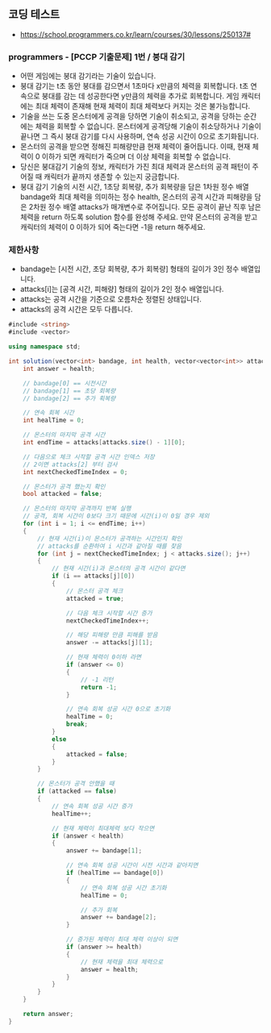 ## 코딩 테스트
- https://school.programmers.co.kr/learn/courses/30/lessons/250137#
### programmers - [PCCP 기출문제] 1번 / 붕대 감기
- 어떤 게임에는 붕대 감기라는 기술이 있습니다.
- 붕대 감기는 t초 동안 붕대를 감으면서 1초마다 x만큼의 체력을 회복합니다. t초 연속으로 붕대를 감는 데 성공한다면 y만큼의 체력을 추가로 회복합니다. 게임 캐릭터에는 최대 체력이 존재해 현재 체력이 최대 체력보다 커지는 것은 불가능합니다.
- 기술을 쓰는 도중 몬스터에게 공격을 당하면 기술이 취소되고, 공격을 당하는 순간에는 체력을 회복할 수 없습니다. 몬스터에게 공격당해 기술이 취소당하거나 기술이 끝나면 그 즉시 붕대 감기를 다시 사용하며, 연속 성공 시간이 0으로 초기화됩니다.
- 몬스터의 공격을 받으면 정해진 피해량만큼 현재 체력이 줄어듭니다. 이때, 현재 체력이 0 이하가 되면 캐릭터가 죽으며 더 이상 체력을 회복할 수 없습니다.
- 당신은 붕대감기 기술의 정보, 캐릭터가 가진 최대 체력과 몬스터의 공격 패턴이 주어질 때 캐릭터가 끝까지 생존할 수 있는지 궁금합니다.
- 붕대 감기 기술의 시전 시간, 1초당 회복량, 추가 회복량을 담은 1차원 정수 배열 bandage와 최대 체력을 의미하는 정수 health, 몬스터의 공격 시간과 피해량을 담은 2차원 정수 배열 attacks가 매개변수로 주어집니다. 모든 공격이 끝난 직후 남은 체력을 return 하도록 solution 함수를 완성해 주세요. 만약 몬스터의 공격을 받고 캐릭터의 체력이 0 이하가 되어 죽는다면 -1을 return 해주세요.

### 제한사항
- bandage는 [시전 시간, 초당 회복량, 추가 회복량] 형태의 길이가 3인 정수 배열입니다.
- attacks[i]는 [공격 시간, 피해량] 형태의 길이가 2인 정수 배열입니다.
- attacks는 공격 시간을 기준으로 오름차순 정렬된 상태입니다.
- attacks의 공격 시간은 모두 다릅니다.

```c#
#include <string>
#include <vector>

using namespace std;

int solution(vector<int> bandage, int health, vector<vector<int>> attacks) {
    int answer = health;

    // bandage[0] == 시전시간
    // bandage[1] == 초당 회복량
    // bandage[2] == 추가 획복량

    // 연속 회복 시간
    int healTime = 0;

    // 몬스터의 마지막 공격 시간
    int endTime = attacks[attacks.size() - 1][0];

    // 다음으로 체크 시작할 공격 시간 인덱스 저장
    // 2이면 attacks[2] 부터 검사
    int nextCheckedTimeIndex = 0;

    // 몬스터가 공격 했는지 확인
    bool attacked = false;

    // 몬스터의 마지막 공격까지 반복 실행
    // 공격, 회복 시간이 0보다 크기 때문에 시간(i)이 0일 경우 제외
    for (int i = 1; i <= endTime; i++)
    {
        // 현재 시간(i)이 몬스터가 공격하는 시간인지 확인
        // attacks를 순환하여 i 시간과 같아질 때를 찾음
        for (int j = nextCheckedTimeIndex; j < attacks.size(); j++)
        {
            // 현재 시간(i)과 몬스터의 공격 시간이 같다면
            if (i == attacks[j][0])
            {
                // 몬스터 공격 체크
                attacked = true;

                // 다음 체크 시작할 시간 증가
                nextCheckedTimeIndex++;

                // 해당 피해량 만큼 피해를 받음
                answer -= attacks[j][1];

                // 현재 체력이 0이하 라면
                if (answer <= 0)
                {
                    // -1 리턴
                    return -1;
                }

                // 연속 회복 성공 시간 0으로 초기화
                healTime = 0;
                break;
            }
            else
            {
                attacked = false;
            }
        }

        // 몬스터가 공격 안했을 때
        if (attacked == false)
        {
            // 연속 회복 성공 시간 증가
            healTime++;

            // 현재 체력이 최대체력 보다 작으면
            if (answer < health)
            {
                answer += bandage[1];

                // 연속 회복 성공 시간이 시전 시간과 같아지면
                if (healTime == bandage[0])
                {
                    // 연속 회복 성공 시간 초기화
                    healTime = 0;

                    // 추가 회복
                    answer += bandage[2];
                }

                // 증가된 체력이 최대 체력 이상이 되면
                if (answer >= health)
                {
                    // 현재 체력을 최대 체력으로
                    answer = health;
                }
            }
        }
    }

    return answer;
}
```
